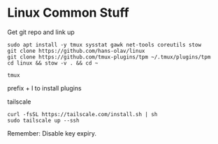 # Linux Common Stuff

Get git repo and link up
```
sudo apt install -y tmux sysstat gawk net-tools coreutils stow
git clone https://github.com/hans-olav/linux
git clone https://github.com/tmux-plugins/tpm ~/.tmux/plugins/tpm
cd linux && stow -v . && cd ~

tmux
```
prefix + I to install plugins


tailscale
```
curl -fsSL https://tailscale.com/install.sh | sh
sudo tailscale up --ssh
```
Remember: Disable key expiry.
